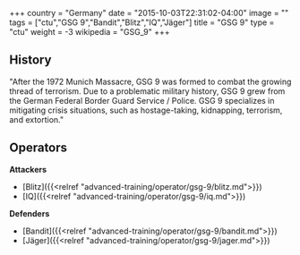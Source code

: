 +++
country = "Germany"
date = "2015-10-03T22:31:02-04:00"
image = ""
tags = ["ctu","GSG 9","Bandit","Blitz","IQ","Jäger"]
title = "GSG 9"
type = "ctu"
weight = -3
wikipedia = "GSG_9"
+++

## History

"After the 1972 Munich Massacre, GSG 9 was formed to combat the growing thread of terrorism. Due to a problematic military history, GSG 9 grew from the German Federal Border Guard Service / Police. GSG 9 specializes in mitigating crisis situations, such as hostage-taking, kidnapping, terrorism, and extortion."

## Operators

**Attackers**

- [Blitz]({{<relref "advanced-training/operator/gsg-9/blitz.md">}})
- [IQ]({{<relref "advanced-training/operator/gsg-9/iq.md">}})

**Defenders**

- [Bandit]({{<relref "advanced-training/operator/gsg-9/bandit.md">}})
- [Jäger]({{<relref "advanced-training/operator/gsg-9/jager.md">}})
